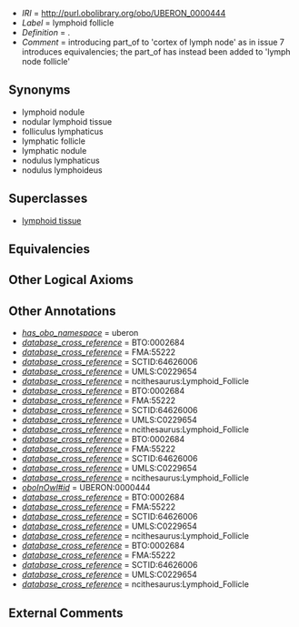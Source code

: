  * *IRI* = http://purl.obolibrary.org/obo/UBERON_0000444
 * *Label* = lymphoid follicle
 * *Definition* = .
 * *Comment* = introducing part_of to 'cortex of lymph node' as in issue 7 introduces equivalencies; the part_of has instead been added to 'lymph node follicle'

## Synonyms

 * lymphoid nodule
 * nodular lymphoid tissue
 * folliculus lymphaticus
 * lymphatic follicle
 * lymphatic nodule
 * nodulus lymphaticus
 * nodulus lymphoideus

## Superclasses

 * [lymphoid tissue](../../UBERON/44/UBERON_0001744.md)

## Equivalencies


## Other Logical Axioms


## Other Annotations

 * *[has_obo_namespace](../../ce/oboInOwl#hasOBONamespace.md)* = uberon
 * *[database_cross_reference](../../ef/oboInOwl#hasDbXref.md)* = BTO:0002684
 * *[database_cross_reference](../../ef/oboInOwl#hasDbXref.md)* = FMA:55222
 * *[database_cross_reference](../../ef/oboInOwl#hasDbXref.md)* = SCTID:64626006
 * *[database_cross_reference](../../ef/oboInOwl#hasDbXref.md)* = UMLS:C0229654
 * *[database_cross_reference](../../ef/oboInOwl#hasDbXref.md)* = ncithesaurus:Lymphoid_Follicle
 * *[database_cross_reference](../../ef/oboInOwl#hasDbXref.md)* = BTO:0002684
 * *[database_cross_reference](../../ef/oboInOwl#hasDbXref.md)* = FMA:55222
 * *[database_cross_reference](../../ef/oboInOwl#hasDbXref.md)* = SCTID:64626006
 * *[database_cross_reference](../../ef/oboInOwl#hasDbXref.md)* = UMLS:C0229654
 * *[database_cross_reference](../../ef/oboInOwl#hasDbXref.md)* = ncithesaurus:Lymphoid_Follicle
 * *[database_cross_reference](../../ef/oboInOwl#hasDbXref.md)* = BTO:0002684
 * *[database_cross_reference](../../ef/oboInOwl#hasDbXref.md)* = FMA:55222
 * *[database_cross_reference](../../ef/oboInOwl#hasDbXref.md)* = SCTID:64626006
 * *[database_cross_reference](../../ef/oboInOwl#hasDbXref.md)* = UMLS:C0229654
 * *[database_cross_reference](../../ef/oboInOwl#hasDbXref.md)* = ncithesaurus:Lymphoid_Follicle
 * *[oboInOwl#id](../../id/oboInOwl#id.md)* = UBERON:0000444
 * *[database_cross_reference](../../ef/oboInOwl#hasDbXref.md)* = BTO:0002684
 * *[database_cross_reference](../../ef/oboInOwl#hasDbXref.md)* = FMA:55222
 * *[database_cross_reference](../../ef/oboInOwl#hasDbXref.md)* = SCTID:64626006
 * *[database_cross_reference](../../ef/oboInOwl#hasDbXref.md)* = UMLS:C0229654
 * *[database_cross_reference](../../ef/oboInOwl#hasDbXref.md)* = ncithesaurus:Lymphoid_Follicle
 * *[database_cross_reference](../../ef/oboInOwl#hasDbXref.md)* = BTO:0002684
 * *[database_cross_reference](../../ef/oboInOwl#hasDbXref.md)* = FMA:55222
 * *[database_cross_reference](../../ef/oboInOwl#hasDbXref.md)* = SCTID:64626006
 * *[database_cross_reference](../../ef/oboInOwl#hasDbXref.md)* = UMLS:C0229654
 * *[database_cross_reference](../../ef/oboInOwl#hasDbXref.md)* = ncithesaurus:Lymphoid_Follicle

## External Comments

